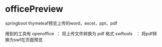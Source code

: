 # officePreview
springboot thymeleaf预览上传的word，excel，ppt，pdf



用到的工具有 
openoffice  ： 将上传文件转换为 pdf 格式
swftools    ： 将pdf转换为swf在页面预览

